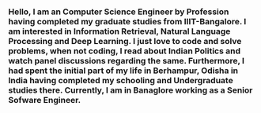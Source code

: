 ### Hello, I am an Computer Science Engineer by Profession having completed my graduate studies from IIIT-Bangalore. I am interested in Information Retrieval, Natural Language Processing and Deep Learning. I just love to code and solve problems, when not coding, I read about Indian Politics and watch panel discussions regarding the same. Furthermore, I had spent the initial part of my life in Berhampur, Odisha in India having completed my schooling and Undergraduate studies there. Currently, I am in Banaglore working as a Senior Sofware Engineer. 
